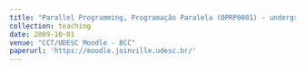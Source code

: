 ```yaml
---
title: "Parallel Programming, Programação Paralela (OPRP0001) - undergrad"
collection: teaching
date: 2009-10-01
venue: "CCT/UDESC Moodle - BCC"
paperurl: 'https://moodle.joinville.udesc.br/'
---
```

